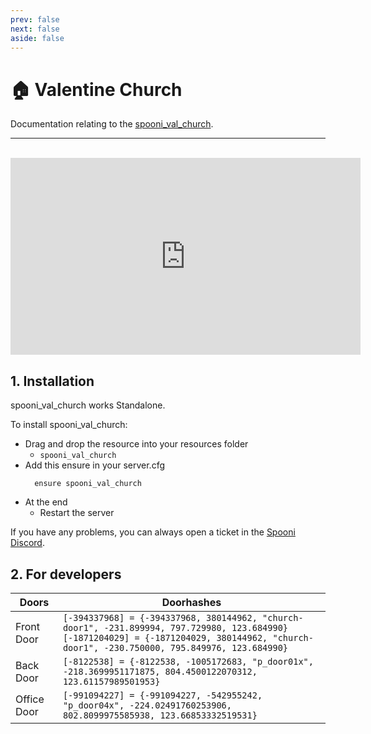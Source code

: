 ```yaml
---
prev: false
next: false
aside: false
---
```


# 🏠 Valentine Church
Documentation relating to the [spooni_val_church](https://spooni-mapping.tebex.io/package/6074832).

___
<br>
<iframe width="560" height="315" src="https://www.youtube.com/embed/w25lSF6KFNM?si=TpB_PdFwbrHmxN1U" frameborder="0" allow="accelerometer; autoplay; clipboard-write; encrypted-media; gyroscope; picture-in-picture; web-share" allowfullscreen></iframe>

## 1. Installation
spooni_val_church works Standalone.  

To install spooni_val_church:
- Drag and drop the resource into your resources folder
  - `spooni_val_church`
- Add this ensure in your server.cfg
  ```
    ensure spooni_val_church
  ```
- At the end
  - Restart the server

If you have any problems, you can always open a ticket in the [Spooni Discord](https://discord.gg/spooni).

## 2. For developers
| Doors                     | Doorhashes
|---------------------------|----------------------------------------------------------------------------------|
| Front Door                | `[-394337968] = {-394337968, 380144962, "church-door1", -231.899994, 797.729980, 123.684990}` <br> `[-1871204029] = {-1871204029, 380144962, "church-door1", -230.750000, 795.849976, 123.684990}`
| Back Door                 | `[-8122538] = {-8122538, -1005172683, "p_door01x", -218.3699951171875, 804.4500122070312, 123.61157989501953}`
| Office Door               | `[-991094227] = {-991094227, -542955242, "p_door04x", -224.02491760253906, 802.8099975585938, 123.66853332519531}`
